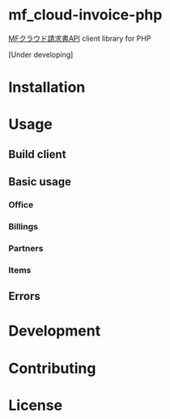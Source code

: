 # mf_cloud-invoice-php

[MFクラウド請求書API](https://github.com/moneyforward/invoice-api-doc) client library for PHP

[Under developing]

# Installation
# Usage
## Build client
## Basic usage
### Office
### Billings
### Partners
### Items
## Errors
# Development
# Contributing
# License
